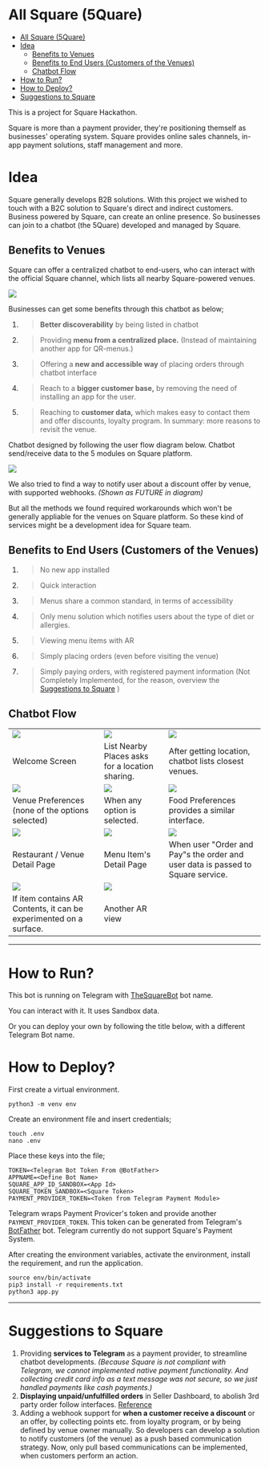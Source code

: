 # All Square (5Quare)

- [All Square (5Quare)](#all-square-5quare)
- [Idea](#idea)
  - [Benefits to Venues](#benefits-to-venues)
  - [Benefits to End Users (Customers of the Venues)](#benefits-to-end-users-customers-of-the-venues)
  - [Chatbot Flow](#chatbot-flow)
- [How to Run?](#how-to-run)
- [How to Deploy?](#how-to-deploy)
- [Suggestions to Square](#suggestions-to-square)


This is a project for Square Hackathon.

Square is more than a payment provider, they're positioning themself as businesses' operating system. Square provides online sales channels, in-app payment solutions, staff management and more.

# Idea

Square generally develops B2B solutions. With this project we wished to touch with a B2C solution to Square's direct and indirect customers. Business powered by Square, can create an online presence. So businesses can join to a chatbot (the 5Quare) developed and managed by Square.

## Benefits to Venues

Square can offer a centralized chatbot to end-users, who can interact with the official Square channel, which lists all nearby Square-powered venues.

![](assets/Diagrams-Business-Flow.png)

Businesses can get some benefits through this chatbot as below;


1. > **Better discoverability** by being listed in chatbot
1. > Providing **menu from a centralized place.** (Instead of maintaining another app for QR-menus.)
1. > Offering a **new and accessible way** of placing orders through chatbot interface
1. > Reach to a **bigger customer base,** by removing the need of installing an app for the user.
1. > Reaching to **customer data,** which makes easy to contact them and offer discounts, loyalty program. In summary: more reasons to revisit the venue.


Chatbot designed by following the user flow diagram below. Chatbot send/receive data to the 5 modules on Square platform.

![](assets/Diagrams-User-Flow.png)

We also tried to find a way to notify user about a discount offer by venue, with supported webhooks. _(Shown as FUTURE in diagram)_

But all the methods we found required workarounds which won't be generally appliable for the venues on Square platform. So these kind of services might be a development idea for Square team.

## Benefits to End Users (Customers of the Venues)

1. > No new app installed
1. > Quick interaction
1. > Menus share a common standard, in terms of accessibility
1. > Only menu solution which notifies users about the type of diet or allergies.
1. > Viewing menu items with AR
1. > Simply placing orders (even before visiting the venue)
1. > Simply paying orders, with registered payment information (Not Completely Implemented, for the reason, overview the [Suggestions to Square](#suggestions-to-square) )


## Chatbot Flow

| | | |
|-|-|-|
|![](assets/ss_1.jpeg) | ![](assets/ss_2.jpeg)| ![](assets/ss_6.jpeg) |
| Welcome Screen | List Nearby Places asks for a location sharing. | After getting location, chatbot lists closest venues. |
|![](assets/ss_3.jpeg) | ![](assets/ss_4.jpeg)| ![](assets/ss_5.jpeg) |
| Venue Preferences (none of the options selected) | When any option is selected. | Food Preferences provides a similar interface. |
|![](assets/ss_7.jpeg) | ![](assets/ss_8.jpeg)| ![](assets/ss_11.jpeg) |
| Restaurant / Venue Detail Page | Menu Item's Detail Page | When user "Order and Pay"s the order and user data is passed to Square service. |
|![](assets/ss_9.jpeg) | ![](assets/ss_10.jpeg)|  |
| If item contains AR Contents, it can be experimented on a surface. | Another AR view | |

---


# How to Run?

This bot is running on Telegram with [TheSquareBot](https://t.me/TheSquareBot) bot name.

You can interact with it. It uses Sandbox data.

Or you can deploy your own by following the title below, with a different Telegram Bot name.


# How to Deploy?

First create a virtual environment.

```Shell
python3 -m venv env
```

Create an environment file and insert credentials;
```Shell
touch .env
nano .env
```

Place these keys into the file;

```Dotenv
TOKEN=<Telegram Bot Token From @BotFather>
APPNAME=<Define Bot Name>
SQUARE_APP_ID_SANDBOX=<App Id>
SQUARE_TOKEN_SANDBOX=<Square Token>
PAYMENT_PROVIDER_TOKEN=<Token from Telegram Payment Module>
```

Telegram wraps Payment Provicer's token and provide another `PAYMENT_PROVIDER_TOKEN`. This token can be generated from Telegram's [BotFather](https://t.me/BotFather) bot. Telegram currently do not support Square's Payment System.

After creating the environment variables, activate the environment, install the requirement, and run the application.

```Shell
source env/bin/activate
pip3 install -r requirements.txt
python3 app.py
```

---

# Suggestions to Square

1. Providing **services to Telegram** as a payment provider, to streamline chatbot developments. *(Because Square is not compliant with Telegram, we cannot implemented native payment functionality. And collecting credit card info as a text message was not secure, so we just handled payments like cash payments.)*
1. **Displaying unpaid/unfulfilled orders** in Seller Dashboard, to abolish 3rd party order follow interfaces.  [Reference](https://developer.squareup.com/forums/t/order-not-showing-in-sandbox-dashboard-for-v2-orders/2407/2)
1. Adding a webhook support for **when a customer receive a discount** or an offer, by collecting points etc. from loyalty program, or by being defined by venue owner manually. So developers can develop a solution to notify customers (of the venue) as a push based communication strategy. Now, only pull based communications can be implemented, when customers perform an action.
